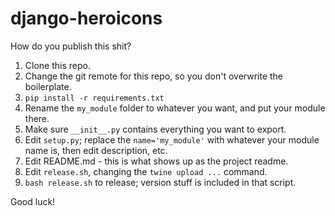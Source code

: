 # django-heroicons

How do you publish this shit?

1. Clone this repo.
1. Change the git remote for this repo, so you don't overwrite the boilerplate.
2. `pip install -r requirements.txt`
2. Rename the `my_module` folder to whatever you want, and put your module there.
3. Make sure `__init__.py` contains everything you want to export.
4. Edit `setup.py`; replace the `name='my_module'` with whatever your module name is, then edit description, etc.
5. Edit README.md - this is what shows up as the project readme.
5. Edit `release.sh`, changing the `twine upload ...` command.
5. `bash release.sh` to release; version stuff is included in that script.

Good luck!
